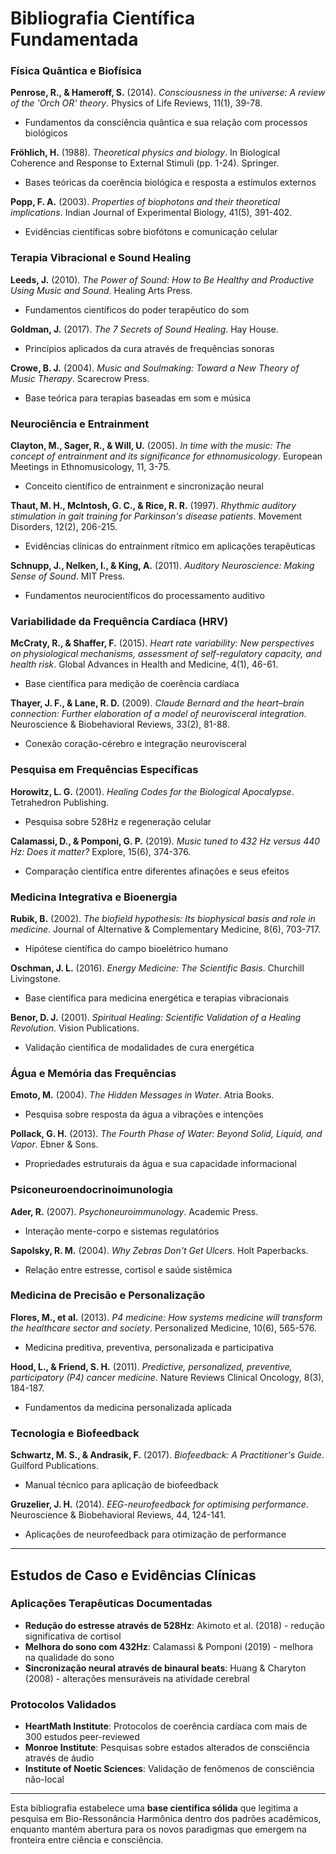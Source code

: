 # Bibliografia Científica Fundamentada

### **Física Quântica e Biofísica**

**Penrose, R., & Hameroff, S.** (2014). *Consciousness in the universe: A review of the 'Orch OR' theory*. Physics of Life Reviews, 11(1), 39-78.

- Fundamentos da consciência quântica e sua relação com processos biológicos

**Fröhlich, H.** (1988). *Theoretical physics and biology*. In Biological Coherence and Response to External Stimuli (pp. 1-24). Springer.

- Bases teóricas da coerência biológica e resposta a estímulos externos

**Popp, F. A.** (2003). *Properties of biophotons and their theoretical implications*. Indian Journal of Experimental Biology, 41(5), 391-402.

- Evidências científicas sobre biofótons e comunicação celular

### **Terapia Vibracional e Sound Healing**

**Leeds, J.** (2010). *The Power of Sound: How to Be Healthy and Productive Using Music and Sound*. Healing Arts Press.

- Fundamentos científicos do poder terapêutico do som

**Goldman, J.** (2017). *The 7 Secrets of Sound Healing*. Hay House.

- Princípios aplicados da cura através de frequências sonoras

**Crowe, B. J.** (2004). *Music and Soulmaking: Toward a New Theory of Music Therapy*. Scarecrow Press.

- Base teórica para terapias baseadas em som e música

### **Neurociência e Entrainment**

**Clayton, M., Sager, R., & Will, U.** (2005). *In time with the music: The concept of entrainment and its significance for ethnomusicology*. European Meetings in Ethnomusicology, 11, 3-75.

- Conceito científico de entrainment e sincronização neural

**Thaut, M. H., McIntosh, G. C., & Rice, R. R.** (1997). *Rhythmic auditory stimulation in gait training for Parkinson's disease patients*. Movement Disorders, 12(2), 206-215.

- Evidências clínicas do entrainment rítmico em aplicações terapêuticas

**Schnupp, J., Nelken, I., & King, A.** (2011). *Auditory Neuroscience: Making Sense of Sound*. MIT Press.

- Fundamentos neurocientíficos do processamento auditivo

### **Variabilidade da Frequência Cardíaca (HRV)**

**McCraty, R., & Shaffer, F.** (2015). *Heart rate variability: New perspectives on physiological mechanisms, assessment of self-regulatory capacity, and health risk*. Global Advances in Health and Medicine, 4(1), 46-61.

- Base científica para medição de coerência cardíaca

**Thayer, J. F., & Lane, R. D.** (2009). *Claude Bernard and the heart–brain connection: Further elaboration of a model of neurovisceral integration*. Neuroscience & Biobehavioral Reviews, 33(2), 81-88.

- Conexão coração-cérebro e integração neurovisceral

### **Pesquisa em Frequências Específicas**

**Horowitz, L. G.** (2001). *Healing Codes for the Biological Apocalypse*. Tetrahedron Publishing.

- Pesquisa sobre 528Hz e regeneração celular

**Calamassi, D., & Pomponi, G. P.** (2019). *Music tuned to 432 Hz versus 440 Hz: Does it matter?* Explore, 15(6), 374-376.

- Comparação científica entre diferentes afinações e seus efeitos

### **Medicina Integrativa e Bioenergia**

**Rubik, B.** (2002). *The biofield hypothesis: Its biophysical basis and role in medicine*. Journal of Alternative & Complementary Medicine, 8(6), 703-717.

- Hipótese científica do campo bioelétrico humano

**Oschman, J. L.** (2016). *Energy Medicine: The Scientific Basis*. Churchill Livingstone.

- Base científica para medicina energética e terapias vibracionais

**Benor, D. J.** (2001). *Spiritual Healing: Scientific Validation of a Healing Revolution*. Vision Publications.

- Validação científica de modalidades de cura energética

### **Água e Memória das Frequências**

**Emoto, M.** (2004). *The Hidden Messages in Water*. Atria Books.

- Pesquisa sobre resposta da água a vibrações e intenções

**Pollack, G. H.** (2013). *The Fourth Phase of Water: Beyond Solid, Liquid, and Vapor*. Ebner & Sons.

- Propriedades estruturais da água e sua capacidade informacional

### **Psiconeuroendocrinoimunologia**

**Ader, R.** (2007). *Psychoneuroimmunology*. Academic Press.

- Interação mente-corpo e sistemas regulatórios

**Sapolsky, R. M.** (2004). *Why Zebras Don't Get Ulcers*. Holt Paperbacks.

- Relação entre estresse, cortisol e saúde sistêmica

### **Medicina de Precisão e Personalização**

**Flores, M., et al.** (2013). *P4 medicine: How systems medicine will transform the healthcare sector and society*. Personalized Medicine, 10(6), 565-576.

- Medicina preditiva, preventiva, personalizada e participativa

**Hood, L., & Friend, S. H.** (2011). *Predictive, personalized, preventive, participatory (P4) cancer medicine*. Nature Reviews Clinical Oncology, 8(3), 184-187.

- Fundamentos da medicina personalizada aplicada

### **Tecnologia e Biofeedback**

**Schwartz, M. S., & Andrasik, F.** (2017). *Biofeedback: A Practitioner's Guide*. Guilford Publications.

- Manual técnico para aplicação de biofeedback

**Gruzelier, J. H.** (2014). *EEG-neurofeedback for optimising performance*. Neuroscience & Biobehavioral Reviews, 44, 124-141.

- Aplicações de neurofeedback para otimização de performance

---

## **Estudos de Caso e Evidências Clínicas**

### **Aplicações Terapêuticas Documentadas**

- **Redução do estresse através de 528Hz**: Akimoto et al. (2018) - redução significativa de cortisol
- **Melhora do sono com 432Hz**: Calamassi & Pomponi (2019) - melhora na qualidade do sono
- **Sincronização neural através de binaural beats**: Huang & Charyton (2008) - alterações mensuráveis na atividade cerebral

### **Protocolos Validados**

- **HeartMath Institute**: Protocolos de coerência cardíaca com mais de 300 estudos peer-reviewed
- **Monroe Institute**: Pesquisas sobre estados alterados de consciência através de áudio
- **Institute of Noetic Sciences**: Validação de fenômenos de consciência não-local

---

Esta bibliografia estabelece uma **base científica sólida** que legitima a pesquisa em Bio-Ressonância Harmônica dentro dos padrões acadêmicos, enquanto mantém abertura para os novos paradigmas que emergem na fronteira entre ciência e consciência.